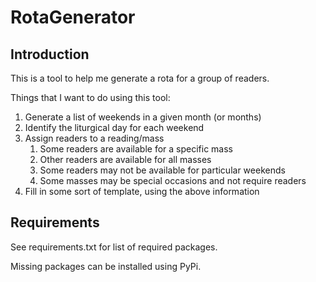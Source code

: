 # RotaGenerator

## Introduction

This is a tool to help me generate a rota for a group of readers.

Things that I want to do using this tool:

1. Generate a list of weekends in a given month (or months)
2. Identify the liturgical day for each weekend
3. Assign readers to a reading/mass
   1. Some readers are available for a specific mass
   2. Other readers are available for all masses
   3. Some readers may not be available for particular weekends
   4. Some masses may be special occasions and not require readers
4. Fill in some sort of template, using the above information

## Requirements

See requirements.txt for list of required packages.

Missing packages can be installed using PyPi.

